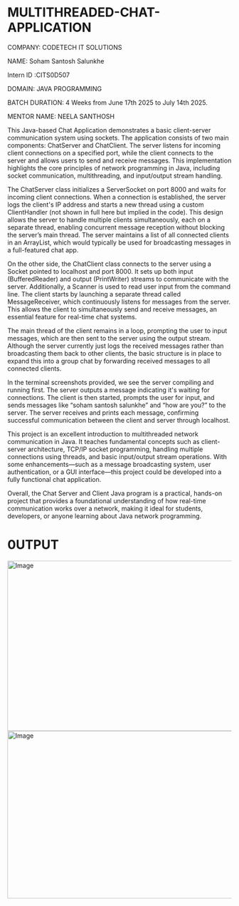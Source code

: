 # MULTITHREADED-CHAT-APPLICATION

COMPANY: CODETECH IT SOLUTIONS

NAME: Soham Santosh Salunkhe

Intern ID :CITS0D507

DOMAIN: JAVA PROGRAMMING

BATCH DURATION:  4 Weeks from
 June 17th  2025  to July 14th 2025.

MENTOR NAME: NEELA SANTHOSH

This Java-based Chat Application demonstrates a basic client-server communication system using sockets. The application consists of two main components: ChatServer and ChatClient. The server listens for incoming client connections on a specified port, while the client connects to the server and allows users to send and receive messages. This implementation highlights the core principles of network programming in Java, including socket communication, multithreading, and input/output stream handling.

The ChatServer class initializes a ServerSocket on port 8000 and waits for incoming client connections. When a connection is established, the server logs the client's IP address and starts a new thread using a custom ClientHandler (not shown in full here but implied in the code). This design allows the server to handle multiple clients simultaneously, each on a separate thread, enabling concurrent message reception without blocking the server’s main thread. The server maintains a list of all connected clients in an ArrayList, which would typically be used for broadcasting messages in a full-featured chat app.

On the other side, the ChatClient class connects to the server using a Socket pointed to localhost and port 8000. It sets up both input (BufferedReader) and output (PrintWriter) streams to communicate with the server. Additionally, a Scanner is used to read user input from the command line. The client starts by launching a separate thread called MessageReceiver, which continuously listens for messages from the server. This allows the client to simultaneously send and receive messages, an essential feature for real-time chat systems.

The main thread of the client remains in a loop, prompting the user to input messages, which are then sent to the server using the output stream. Although the server currently just logs the received messages rather than broadcasting them back to other clients, the basic structure is in place to expand this into a group chat by forwarding received messages to all connected clients.

In the terminal screenshots provided, we see the server compiling and running first. The server outputs a message indicating it's waiting for connections. The client is then started, prompts the user for input, and sends messages like “soham santosh salunkhe” and “how are you?” to the server. The server receives and prints each message, confirming successful communication between the client and server through localhost.

This project is an excellent introduction to multithreaded network communication in Java. It teaches fundamental concepts such as client-server architecture, TCP/IP socket programming, handling multiple connections using threads, and basic input/output stream operations. With some enhancements—such as a message broadcasting system, user authentication, or a GUI interface—this project could be developed into a fully functional chat application.

Overall, the Chat Server and Client Java program is a practical, hands-on project that provides a foundational understanding of how real-time communication works over a network, making it ideal for students, developers, or anyone learning about Java network programming.

# 0UTPUT

<img width="1918" height="382" alt="Image" src="https://github.com/user-attachments/assets/8b4a9f7b-c8df-4246-9db6-d10f93cae2e8" />

<img width="1902" height="376" alt="Image" src="https://github.com/user-attachments/assets/337c4526-96c3-4e83-842a-c8df0e925f3a" />
